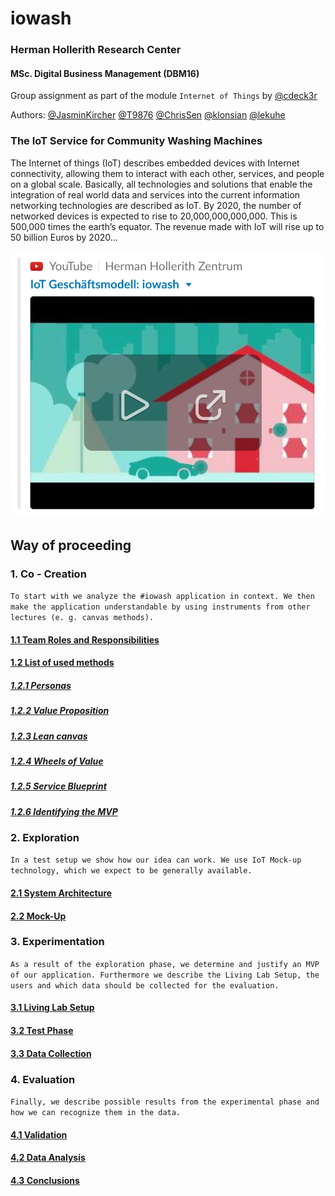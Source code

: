 # iowash
### Herman Hollerith Research Center  
#### MSc. Digital Business Management (DBM16)
Group assignment as part of the module `Internet of Things` by [@cdeck3r](https://github.com/cdeck3r)  

Authors: [@JasminKircher](https://github.com/JasminKircher) [@T9876](https://github.com/T9876) [@ChrisSen](https://github.com/ChrisSen) [@klonsian](https://github.com/klonsian) [@lekuhe](https://github.com/lekuhe)

### The IoT Service for Community Washing Machines

The Internet of things (IoT) describes embedded devices with Internet connectivity, allowing them to interact with each other, services, and people on a global scale. Basically, all technologies and solutions that enable the integration of real world data and services into the current information networking technologies are described as IoT. By 2020, the number of networked devices is expected to rise to 20,000,000,000,000. This is 500,000 times the earth’s equator. The revenue made with IoT will rise up to 50 billion Euros by 2020...

[![iowash Video](resources/video-thumbnail.png)](https://www.youtube.com/watch?v=9xDgP256jHA&t=1m19s)

## Way of proceeding
### 1. Co - Creation

`To start with we analyze the #iowash application in context. We then make the application understandable by using instruments from other lectures (e. g. canvas methods).`

#### [1.1 Team Roles and Responsibilities](../master/01_Co-Creation/1.1_Team.md)

#### [1.2 List of used methods](../master/01_Co-Creation/1.2_Methods.md)

##### [1.2.1 Personas](../master/01_Co-Creation/1.2_Methods.md#personas)
##### [1.2.2 Value Proposition](../master/01_Co-Creation/1.2_Methods.md#value-proposition)
##### [1.2.3 Lean canvas](../master/01_Co-Creation/1.2_Methods.md#lean-canvas)
##### [1.2.4 Wheels of Value](../master/01_Co-Creation/1.2_Methods.md#wheels-of-value)
##### [1.2.5 Service Blueprint](../master/01_Co-Creation/1.2_Methods.md#service-blueprint)
##### [1.2.6 Identifying the MVP](../master/01_Co-Creation/1.2_Methods.md#identifying-the-mvp)

### 2. Exploration
`In a test setup we show how our idea can work. We use IoT Mock-up technology, which we expect to be generally available.`

#### [2.1 System Architecture](../master/02_Exploration/2.1_System%20Architecture.md)
#### [2.2 Mock-Up](../master/02_Exploration/2.2_Mock-Up.md)

### 3. Experimentation
`As a result of the exploration phase, we determine and justify an MVP of our application. Furthermore we describe the Living Lab Setup, the users and which data should be collected for the evaluation.`

#### [3.1 Living Lab Setup](../master/03_Experimentation/3_Experimentation.md#31-living-lab-setup)
#### [3.2 Test Phase](../master/03_Experimentation/3_Experimentation.md#32-test-phase)
#### [3.3 Data Collection](../master/03_Experimentation/3_Experimentation.md#33-data-collection)

### 4. Evaluation
`Finally, we describe possible results from the experimental phase and how we can recognize them in the data.`

#### [4.1 Validation](../master/04_Evaluation/4_Evaluation.md#41-validation)
#### [4.2 Data Analysis](../master/04_Evaluation/4_Evaluation.md#42-data-analysis)
#### [4.3 Conclusions](../master/04_Evaluation/4_Evaluation.md#43-conclusions)
